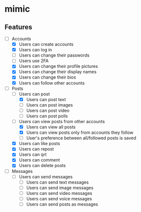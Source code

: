 # mimic

## Features

- [ ] Accounts
  - [x] Users can create accounts
  - [x] Users can log in
  - [ ] Users can change their passwords
  - [ ] Users use 2FA
  - [x] Users can change their profile pictures
  - [x] Users can change their display names
  - [x] Users can change their bios
  - [x] Users can follow other accounts
- [ ] Posts
  - [ ] Users can post
    - [x] Users can post text
    - [ ] Users can post images
    - [ ] Users can post video
    - [ ] Users can post polls
  - [ ] Users can view posts from other accounts
    - [x] Users can view all posts
    - [x] Users can view posts only from accounts they follow
    - [ ] User's preference between all/followed posts is saved
  - [x] Users can like posts
  - [x] Users can repost
  - [x] Users can qrt
  - [x] Users can comment
  - [x] Users can delete posts
- [ ] Messages
  - [ ] Users can send messages
    - [ ] Users can send text messages
    - [ ] Users can send image messages
    - [ ] Users can send video messages
    - [ ] Users can send voice messages
    - [ ] Users can send posts as messages

